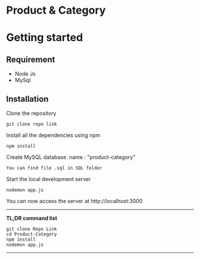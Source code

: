 
# Product & Category


# Getting started 

## Requirement

* Node Js 
* MySql  

## Installation 




Clone the repository 

    git clone repo link

Install all the dependencies using npm 

    npm install 


Create MySQL database. name : "product-category" 

    You can find file .sql in SQL folder 

Start the local development server 

    nodemon app.js 

You can now access the server at http://localhost:3000 

----------

**TL;DR command list**

    git clone Repo Link
    cd Product-Category
    npm install
    nodemon app.js
    


----------
